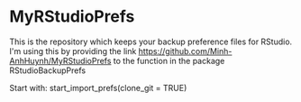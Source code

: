 # MyRStudioPrefs

This is the repository which keeps your backup preference files for RStudio.
I'm using this by providing the link https://github.com/Minh-AnhHuynh/MyRStudioPrefs to the function in the package RStudioBackupPrefs

Start with:
start_import_prefs(clone_git = TRUE)
